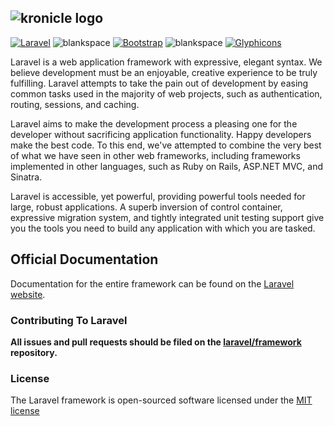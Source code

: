 ## ![kronicle logo](https://raw.github.com/wilfreddenton/kronicle/master/public/img/kronicle-logo-ultralight.png)

[![Laravel](http://f.cl.ly/items/0f1s1A2w0v0f0G043420/laravel-icns.png)](https://packagist.org/packages/laravel/framework)
![blankspace](http://f.cl.ly/items/1A0I0L0C071q3k3k0s1f/blankspace.png)
[![Bootstrap](http://f.cl.ly/items/2x0n3A1g2Z081c3q1t1K/bootstrap%20icon.png)](https://packagist.org/packages/laravel/framework)
![blankspace](http://f.cl.ly/items/1A0I0L0C071q3k3k0s1f/blankspace.png)
[![Glyphicons](http://f.cl.ly/items/1q2B3e3q0V0P2C3r2v0c/glyphicon%20icon.png)](https://travis-ci.org/laravel/framework)

Laravel is a web application framework with expressive, elegant syntax. We believe development must be an enjoyable, creative experience to be truly fulfilling. Laravel attempts to take the pain out of development by easing common tasks used in the majority of web projects, such as authentication, routing, sessions, and caching.

Laravel aims to make the development process a pleasing one for the developer without sacrificing application functionality. Happy developers make the best code. To this end, we've attempted to combine the very best of what we have seen in other web frameworks, including frameworks implemented in other languages, such as Ruby on Rails, ASP.NET MVC, and Sinatra.

Laravel is accessible, yet powerful, providing powerful tools needed for large, robust applications. A superb inversion of control container, expressive migration system, and tightly integrated unit testing support give you the tools you need to build any application with which you are tasked.

## Official Documentation

Documentation for the entire framework can be found on the [Laravel website](http://laravel.com/docs).

### Contributing To Laravel

**All issues and pull requests should be filed on the [laravel/framework](http://github.com/laravel/framework) repository.**

### License

The Laravel framework is open-sourced software licensed under the [MIT license](http://opensource.org/licenses/MIT)
